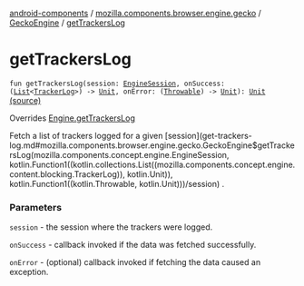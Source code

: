 [android-components](../../index.md) / [mozilla.components.browser.engine.gecko](../index.md) / [GeckoEngine](index.md) / [getTrackersLog](./get-trackers-log.md)

# getTrackersLog

`fun getTrackersLog(session: `[`EngineSession`](../../mozilla.components.concept.engine/-engine-session/index.md)`, onSuccess: (`[`List`](https://kotlinlang.org/api/latest/jvm/stdlib/kotlin.collections/-list/index.html)`<`[`TrackerLog`](../../mozilla.components.concept.engine.content.blocking/-tracker-log/index.md)`>) -> `[`Unit`](https://kotlinlang.org/api/latest/jvm/stdlib/kotlin/-unit/index.html)`, onError: (`[`Throwable`](https://kotlinlang.org/api/latest/jvm/stdlib/kotlin/-throwable/index.html)`) -> `[`Unit`](https://kotlinlang.org/api/latest/jvm/stdlib/kotlin/-unit/index.html)`): `[`Unit`](https://kotlinlang.org/api/latest/jvm/stdlib/kotlin/-unit/index.html) [(source)](https://github.com/mozilla-mobile/android-components/blob/master/components/browser/engine-gecko-beta/src/main/java/mozilla/components/browser/engine/gecko/GeckoEngine.kt#L103)

Overrides [Engine.getTrackersLog](../../mozilla.components.concept.engine/-engine/get-trackers-log.md)

Fetch a list of trackers logged for a given [session](get-trackers-log.md#mozilla.components.browser.engine.gecko.GeckoEngine$getTrackersLog(mozilla.components.concept.engine.EngineSession, kotlin.Function1((kotlin.collections.List((mozilla.components.concept.engine.content.blocking.TrackerLog)), kotlin.Unit)), kotlin.Function1((kotlin.Throwable, kotlin.Unit)))/session) .

### Parameters

`session` - the session where the trackers were logged.

`onSuccess` - callback invoked if the data was fetched successfully.

`onError` - (optional) callback invoked if fetching the data caused an exception.